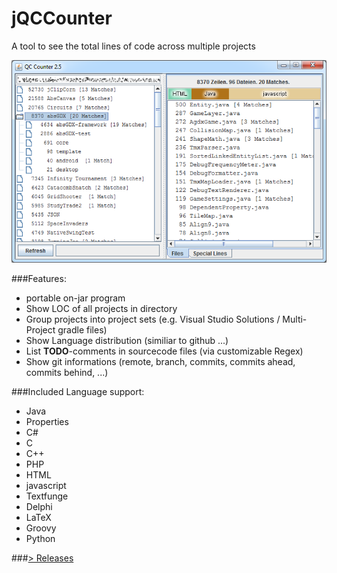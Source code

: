 jQCCounter
==========

A tool to see the total lines of code across multiple projects

![preview](https://raw.githubusercontent.com/Mikescher/jQCCounter/master/data/preview.png)

###Features:

 - portable on-jar program
 - Show LOC of all projects in directory
 - Group projects into project sets (e.g. Visual Studio Solutions / Multi-Project gradle files)
 - Show Language distribution (similiar to github ...)
 - List **TODO**-comments in sourcecode files (via customizable Regex)
 - Show git informations (remote, branch, commits, commits ahead, commits behind, ...)

###Included Language support:

 - Java
 - Properties
 - C#
 - C
 - C++
 - PHP
 - HTML
 - javascript
 - Textfunge
 - Delphi
 - LaTeX
 - Groovy
 - Python

###[> Releases](https://github.com/Mikescher/jQCCounter/releases)
